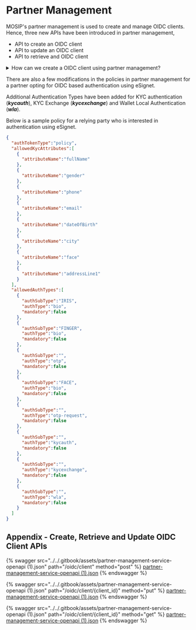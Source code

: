 # Partner Management

MOSIP's partner management is used to create and manage OIDC clients. Hence, three new APIs have been introduced in partner management,

* API to create an OIDC client
* API to update an OIDC client
* API to retrieve and OIDC client

<details>

<summary>How can we create a OIDC client using partner management?</summary>

In order to create a OIDC client,

* The relying party, needs to get onboarded into MOSIP using the partner management portal as a authentication partner
* The relying party needs to be mapped to a policy in MOSIP
* When the relying party is mapped to the policy, using the new [OIDC client create API](partner-management.md#oidc-client), a client can be created for the relying party.

**Notes:**

* A relying party can have multiple clients created against a approved mapped policy.
* When a eSignet client is created using partner management APIs, then the client ID is set as the SHA256 hash of the public key provided in the request.

</details>

There are also a few modifications in the policies in partner management for a partner opting for OIDC based authentication using eSignet.

Additional Authentication Types have been added for KYC authentication (_**kycauth**_), KYC Exchange (_**kycexchange**_) and Wallet Local Authentication (_**wla**_).

Below is a sample policy for a relying party who is interested in authentication using eSignet.

```json
{
  "authTokenType":"policy",
  "allowedKycAttributes":[
    {
      "attributeName":"fullName"
    },
    {
      "attributeName":"gender"
    },
    {
      "attributeName":"phone"
    },
    {
      "attributeName":"email"
    },
    {
      "attributeName":"dateOfBirth"
    },
    {
      "attributeName":"city"
    },
    {
      "attributeName":"face"
    },
    {
      "attributeName":"addressLine1"
    }
  ],
  "allowedAuthTypes":[
    {
      "authSubType":"IRIS",
      "authType":"bio",
      "mandatory":false
    },
    {
      "authSubType":"FINGER",
      "authType":"bio",
      "mandatory":false
    },
    {
      "authSubType":"",
      "authType":"otp",
      "mandatory":false
    },
    {
      "authSubType":"FACE",
      "authType":"bio",
      "mandatory":false
    },
    {
      "authSubType":"",
      "authType":"otp-request",
      "mandatory":false
    },
    {
      "authSubType":"",
      "authType":"kycauth",
      "mandatory":false
    },
    {
      "authSubType":"",
      "authType":"kycexchange",
      "mandatory":false
    },
    {
      "authSubType":"",
      "authType":"wla",
      "mandatory":false
    }
  ]
}
```

## Appendix - Create, Retrieve and Update OIDC Client APIs

{% swagger src="../../.gitbook/assets/partner-management-service-openapi (1).json" path="/oidc/client" method="post" %}
[partner-management-service-openapi (1).json](<../../.gitbook/assets/partner-management-service-openapi (1).json>)
{% endswagger %}

{% swagger src="../../.gitbook/assets/partner-management-service-openapi (1).json" path="/oidc/client/{client_id}" method="put" %}
[partner-management-service-openapi (1).json](<../../.gitbook/assets/partner-management-service-openapi (1).json>)
{% endswagger %}

{% swagger src="../../.gitbook/assets/partner-management-service-openapi (1).json" path="/oidc/client/{client_id}" method="get" %}
[partner-management-service-openapi (1).json](<../../.gitbook/assets/partner-management-service-openapi (1).json>)
{% endswagger %}
